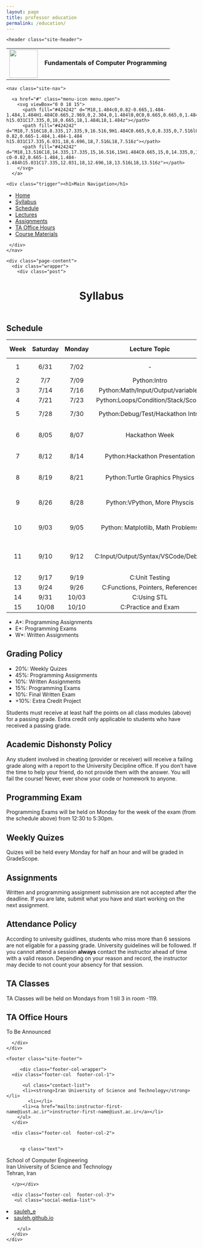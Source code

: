 ```yaml
---
layout: page
title: professor education
permalink: /education/
---
```


<head>
  <meta charset="utf-8">
  <meta http-equiv="X-UA-Compatible" content="IE=edge">
  <meta name="viewport" content="width=device-width, initial-scale=1">
  <link rel="shortcut icon" type="image/png" href="/fc98/_images/DS_favicon.png">

  <title>Fundamentals of Computer Programming: Syllabus</title>
  <meta name="description" content="Instructor: Sauleh Eetemadi
">
  
  <link rel="stylesheet" href="/fc98/_css/main.css">
  <link rel="canonical" href="http://sauleh.github.io/fc98/fc98/syllabus/">
  <link rel="alternate" type="application/rss+xml" title="Iran University of Science and Technology" href="http://sauleh.github.io/fc98/fc98/feed.xml">
<link rel="stylesheet" id="open-sans-css" href="//fonts.googleapis.com/css?family=Open+Sans%3A300italic%2C400italic%2C600italic%2C300%2C400%2C600&amp;subset=latin%2Clatin-ext&amp;ver=4.2.4" type="text/css" media="all">
<link href="https://fonts.googleapis.com/css?family=Titillium+Web:600italic,600,400,400italic" rel="stylesheet" type="text/css">





<link rel="stylesheet" href="https://use.fontawesome.com/releases/v5.2.0/css/all.css" integrity="sha384-hWVjflwFxL6sNzntih27bfxkr27PmbbK/iSvJ+a4+0owXq79v+lsFkW54bOGbiDQ" crossorigin="anonymous">

<!-- Global site tag (gtag.js) - Google Analytics -->
<script type="text/javascript" async="" src="https://www.google-analytics.com/analytics.js"></script><script async="" src="https://www.googletagmanager.com/gtag/js?id=UA-139110197-4"></script>
<script>
  window.dataLayer = window.dataLayer || [];
  function gtag(){dataLayer.push(arguments);}
  gtag('js', new Date());

  gtag('config', 'UA-139110197-4');
</script>



</head>
<body>

    <header class="site-header">

  <div class="wrapper">
      <table><tbody><tr>
          <td><img width="75" src="/fc98/_images/iust.png" valign="middle"></td>
          <td style="padding-left:10px;"><a style="font-size: 15px;color: #ffffffc7;" class="site-title" href="http://www.iust.ac.ir">Iran University of Science and Technology</a>
          <br>
          <span style="margin-top: -2px;margin-bottom: -10px;" class="site-title"><b>Fundamentals of Computer Programming</b></span>
          <br>
          <span style="color: #ffffffb3;font-size: 12px;font-weight: bold;margin-top: 10px;display: block;">Fall 2019</span>
          </td>
        </tr></tbody></table>

    <nav class="site-nav">

      <a href="#" class="menu-icon menu.open">
        <svg viewBox="0 0 18 15">
          <path fill="#424242" d="M18,1.484c0,0.82-0.665,1.484-1.484,1.484H1.484C0.665,2.969,0,2.304,0,1.484l0,0C0,0.665,0.665,0,1.484,0 h15.031C17.335,0,18,0.665,18,1.484L18,1.484z"></path>
          <path fill="#424242" d="M18,7.516C18,8.335,17.335,9,16.516,9H1.484C0.665,9,0,8.335,0,7.516l0,0c0-0.82,0.665-1.484,1.484-1.484 h15.031C17.335,6.031,18,6.696,18,7.516L18,7.516z"></path>
          <path fill="#424242" d="M18,13.516C18,14.335,17.335,15,16.516,15H1.484C0.665,15,0,14.335,0,13.516l0,0 c0-0.82,0.665-1.484,1.484-1.484h15.031C17.335,12.031,18,12.696,18,13.516L18,13.516z"></path>
        </svg>
      </a>  

    <div class="trigger"><h1>Main Navigation</h1>

 <ul class="menu">
    <li><a class="page-link" href="/fc98/"><i class="fa fa-home fa-lg"></i> Home</a></li>
    <li><a class="page-link" href="/fc98/syllabus/"><i class="fas fa-list-ul"></i> Syllabus</a></li>
    <li><a class="page-link" href="/fc98/schedule/"><i class="fas fa-calendar-alt"></i> Schedule</a></li>
    <li><a class="page-link" href="/fc98/lectures/"><i class="fas fa-book-reader"></i> Lectures</a></li>
    <li><a class="page-link" href="/fc98/assignments/"><i class="fas fa-user-graduate"></i> Assignments</a></li>
    <li><a class="page-link" href="/fc98/office_hours/"><i class="fas fa-calendar-alt"></i> TA Office Hours</a></li>
    <li><a class="page-link" href="/fc98/course-materials/"><i class="fas fa-book"></i> Course Materials</a></li>
</ul>

     </div>  
    </nav>

  </div>

</header>


    <div class="page-content">
      <div class="wrapper">
        <div class="post">

  <header class="post-header">
    <h1 class="post-title">Syllabus</h1>
  </header>

  <article class="post-content">
    <h1 id="schedule">Schedule</h1>

<table>
  <thead>
    <tr>
      <th style="text-align: center">Week</th>
      <th style="text-align: center">Saturday</th>
      <th style="text-align: center">Monday</th>
      <th style="text-align: center">Lecture Topic</th>
      <th style="text-align: center">HW Topic</th>
      <th style="text-align: center">HW Release</th>
      <th>Occasion</th>
    </tr>
  </thead>
  <tbody>
    <tr>
      <td style="text-align: center">1</td>
      <td style="text-align: center">6/31</td>
      <td style="text-align: center">7/02</td>
      <td style="text-align: center">-</td>
      <td style="text-align: center">&nbsp;</td>
      <td style="text-align: center">&nbsp;</td>
      <td>University Orientation</td>
    </tr>
    <tr>
      <td style="text-align: center">2</td>
      <td style="text-align: center">7/7</td>
      <td style="text-align: center">7/09</td>
      <td style="text-align: center">Python:Intro</td>
      <td style="text-align: center">&nbsp;</td>
      <td style="text-align: center">&nbsp;</td>
      <td>&nbsp;</td>
    </tr>
    <tr>
      <td style="text-align: center">3</td>
      <td style="text-align: center">7/14</td>
      <td style="text-align: center">7/16</td>
      <td style="text-align: center">Python:Math/Input/Output/variables</td>
      <td style="text-align: center">&nbsp;</td>
      <td style="text-align: center">&nbsp;</td>
      <td>&nbsp;</td>
    </tr>
    <tr>
      <td style="text-align: center">4</td>
      <td style="text-align: center">7/21</td>
      <td style="text-align: center">7/23</td>
      <td style="text-align: center">Python:Loops/Condition/Stack/Scope</td>
      <td style="text-align: center">&nbsp;</td>
      <td style="text-align: center">&nbsp;</td>
      <td>&nbsp;</td>
    </tr>
    <tr>
      <td style="text-align: center">5</td>
      <td style="text-align: center">7/28</td>
      <td style="text-align: center">7/30</td>
      <td style="text-align: center">Python:Debug/Test/Hackathon Intro</td>
      <td style="text-align: center">&nbsp;</td>
      <td style="text-align: center">&nbsp;</td>
      <td>Saturday Off</td>
    </tr>
    <tr>
      <td style="text-align: center">6</td>
      <td style="text-align: center">8/05</td>
      <td style="text-align: center">8/07</td>
      <td style="text-align: center">Hackathon Week</td>
      <td style="text-align: center">&nbsp;</td>
      <td style="text-align: center">&nbsp;</td>
      <td>Sunday &amp; Tuesday Off</td>
    </tr>
    <tr>
      <td style="text-align: center">7</td>
      <td style="text-align: center">8/12</td>
      <td style="text-align: center">8/14</td>
      <td style="text-align: center">Python:Hackathon Presentation</td>
      <td style="text-align: center">&nbsp;</td>
      <td style="text-align: center">&nbsp;</td>
      <td>Wednesday Off</td>
    </tr>
    <tr>
      <td style="text-align: center">8</td>
      <td style="text-align: center">8/19</td>
      <td style="text-align: center">8/21</td>
      <td style="text-align: center">Python:Turtle Graphics Physics</td>
      <td style="text-align: center">&nbsp;</td>
      <td style="text-align: center">&nbsp;</td>
      <td>Basic Sceince Midterms</td>
    </tr>
    <tr>
      <td style="text-align: center">9</td>
      <td style="text-align: center">8/26</td>
      <td style="text-align: center">8/28</td>
      <td style="text-align: center">Python:VPython, More Physcis</td>
      <td style="text-align: center">&nbsp;</td>
      <td style="text-align: center">&nbsp;</td>
      <td>Basic Sceince Midterms</td>
    </tr>
    <tr>
      <td style="text-align: center">10</td>
      <td style="text-align: center">9/03</td>
      <td style="text-align: center">9/05</td>
      <td style="text-align: center">Python: Matplotlib, Math Problems</td>
      <td style="text-align: center">&nbsp;</td>
      <td style="text-align: center">&nbsp;</td>
      <td>Basic Sceince Midterms</td>
    </tr>
    <tr>
      <td style="text-align: center">11</td>
      <td style="text-align: center">9/10</td>
      <td style="text-align: center">9/12</td>
      <td style="text-align: center">C:Input/Output/Syntax/VSCode/Debug</td>
      <td style="text-align: center">Redoing Python Problems in C</td>
      <td style="text-align: center">&nbsp;</td>
      <td>&nbsp;</td>
    </tr>
    <tr>
      <td style="text-align: center">12</td>
      <td style="text-align: center">9/17</td>
      <td style="text-align: center">9/19</td>
      <td style="text-align: center">C:Unit Testing</td>
      <td style="text-align: center">&nbsp;</td>
      <td style="text-align: center">&nbsp;</td>
      <td>&nbsp;</td>
    </tr>
    <tr>
      <td style="text-align: center">13</td>
      <td style="text-align: center">9/24</td>
      <td style="text-align: center">9/26</td>
      <td style="text-align: center">C:Functions, Pointers, References</td>
      <td style="text-align: center">&nbsp;</td>
      <td style="text-align: center">&nbsp;</td>
      <td>&nbsp;</td>
    </tr>
    <tr>
      <td style="text-align: center">14</td>
      <td style="text-align: center">9/31</td>
      <td style="text-align: center">10/03</td>
      <td style="text-align: center">C:Using STL</td>
      <td style="text-align: center">&nbsp;</td>
      <td style="text-align: center">&nbsp;</td>
      <td>&nbsp;</td>
    </tr>
    <tr>
      <td style="text-align: center">15</td>
      <td style="text-align: center">10/08</td>
      <td style="text-align: center">10/10</td>
      <td style="text-align: center">C:Practice and Exam</td>
      <td style="text-align: center">&nbsp;</td>
      <td style="text-align: center">&nbsp;</td>
      <td>&nbsp;</td>
    </tr>
  </tbody>
</table>

<ul>
  <li>A*: Programming Assignments</li>
  <li>E*: Programming Exams</li>
  <li>W*: Written Assignments</li>
</ul>

<h1 id="grading-policy">Grading Policy</h1>
<ul>
  <li>20%: Weekly Quizes</li>
  <li>45%: Programming Assignments</li>
  <li>10%: Written Assignments</li>
  <li>15%: Programming Exams</li>
  <li>10%: Final Written Exam</li>
  <li>+10%: Extra Credit Project</li>
</ul>

<p>Students must receive at least half the points on all class modules (above) for a passing grade. Extra credit only applicable to students who have received a passing grade.</p>

<h1 id="academic-dishonsty-policy">Academic Dishonsty Policy</h1>
<p>Any student involved in cheating (provider or receiver) will receive a failing grade along with a report to the University Decipline office. If you don’t have the time to help your friend, do not provide them with the answer. You will fail the course! Never, ever show your code or homework to anyone.</p>

<h1 id="programming-exam">Programming Exam</h1>
<p>Programming Exams will be held on Monday for the week of the exam (from the schedule above) from 12:30 to 5:30pm.</p>

<h1 id="weekly-quizes">Weekly Quizes</h1>
<p>Quizes will be held every Monday for half an hour and will be graded in GradeScope.</p>

<h1 id="assignments">Assignments</h1>
<p>Written and programming assignment submission are not accepted after the deadline. If you are late, submit what you have and start working on the next assignment.</p>

<h1 id="attendance-policy">Attendance Policy</h1>
<p>According to univesity guidlines, students who miss more than 6 sessions are not eligable for a passing grade. University guidelines will be followed. If you cannot attend a session <strong>always</strong> contact the instructor ahead of time with a valid reason. Depending on your reason and record, the instructor may decide to not count your absency for that session.</p>

<h1 id="ta-classes">TA Classes</h1>
<p>TA Classes will be held on Mondays from 1 till 3 in room -119.</p>

<h1 id="ta-office-hours">TA Office Hours</h1>
<p>To Be Announced</p>

  </article>

</div>

      </div>
    </div>

    <footer class="site-footer">

  <div class="wrapper">

<!--     <h2 class="footer-heading">Iran University of Science and Technology</h2> -->
         <div class="footer-col-wrapper">
      <div class="footer-col  footer-col-1">
 
          <ul class="contact-list">
          <li><strong>Iran University of Science and Technology</strong></li>
			<li></li>
          <li><a href="mailto:instructor-first-name@iust.ac.ir">instructor-first-name@iust.ac.ir</a></li>
        </ul>
      </div>

      <div class="footer-col  footer-col-2">
 

         <p class="text">
School of Computer Engineering<br>
Iran University of Science and Technology<br>
Tehran, Iran<br>

      </p></div>

      <div class="footer-col  footer-col-3">
       <ul class="social-media-list">
     

          

          
  <li>
    <a href="https://twitter.com/sauleh_e">
      <i class="fab fa-twitter" style="color:gray"></i> sauleh_e
    </a>
  </li>


          

          

          
  <li>
    <a href="http://sauleh.github.io">
      <i class="fas fa-globe" style="color:gray"></i> sauleh.github.io
    </a>
  </li>




       
        </ul>
      </div>
    </div>

  </div>

</footer>

  


<!-- d.s.m.s.050600.062508.030515.080516.030818 | "Baby, I'm Yours" --></body>